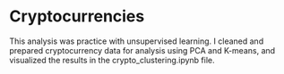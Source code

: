 # Cryptocurrencies
 
This analysis was practice with unsupervised learning. I cleaned and prepared cryptocurrency data for analysis using PCA and K-means, and visualized the results in the crypto_clustering.ipynb file.